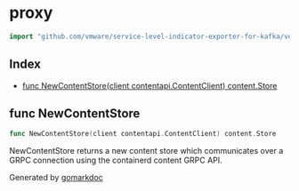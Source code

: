 <!-- Code generated by gomarkdoc. DO NOT EDIT -->

# proxy

```go
import "github.com/vmware/service-level-indicator-exporter-for-kafka/vendor/github.com/containerd/containerd/content/proxy"
```

## Index

- [func NewContentStore(client contentapi.ContentClient) content.Store](<#func-newcontentstore>)


## func NewContentStore

```go
func NewContentStore(client contentapi.ContentClient) content.Store
```

NewContentStore returns a new content store which communicates over a GRPC connection using the containerd content GRPC API.



Generated by [gomarkdoc](<https://github.com/princjef/gomarkdoc>)
